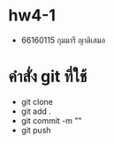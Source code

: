 # hw4-1
- 66160115 กุมมารี ญาติเสมอ
# คำสั่ง git ที่ใช้
- git clone
- git add .
- git commit -m ""
- git push